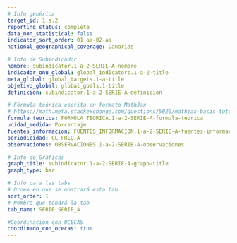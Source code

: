 ```yaml
---
# Info genérica
target_id: 1.a.2
reporting_status: complete
data_non_statistical: false
indicator_sort_order: 01-aa-02-aa
national_geographical_coverage: Canarias

# Info de Subindicador
nombre: subindicator.1-a-2-SERIE-A-nombre
indicador_onu_global: global_indicators.1-a-2-title
meta_global: global_targets.1-a-title
objetivo_global: global_goals.1-title
definicion: subindicator.1-a-2-SERIE-A-definicion

# Fórmula teórica escrita en formato MathJax
# https://math.meta.stackexchange.com/questions/5020/mathjax-basic-tutorial-and-quick-reference
formula_teorica: FORMULA_TEORICA.1-a-2-SERIE-A-formula-teorica
unidad_medida: Porcentaje
fuentes_informacion: FUENTES_INFORMACION.1-a-2-SERIE-A-fuentes-informacion
periodicidad: CL_FREQ.A
observaciones: OBSERVACIONES.1-a-2-SERIE-A-observaciones

# Info de Gráficas
graph_title: subindicator.1-a-2-SERIE-A-graph-title
graph_type: bar

# Info para las tabs
# Orden en que se mostrará esta tab...
sort_order: 1
# Nombre que tendrá la tab
tab_name: SERIE.SERIE_A

#Coordinación con OCECAS
coordinado_con_ocecas: true
---
```

